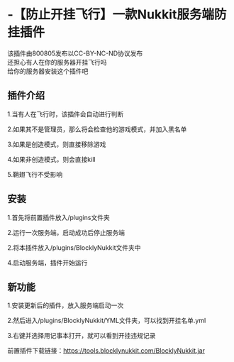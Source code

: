# -【防止开挂飞行】一款Nukkit服务端防挂插件  
该插件由800805发布以CC-BY-NC-ND协议发布    
还担心有人在你的服务器开挂飞行吗    
给你的服务器安装这个插件吧    

## 插件介绍

1.当有人在飞行时，该插件会自动进行判断

2.如果其不是管理员，那么将会检查他的游戏模式，并加入黑名单

3.如果是创造模式，则直接移除游戏

4.如果非创造模式，则会直接kill

5.鞘翅飞行不受影响

## 安装

1.首先将前置插件放入/plugins文件夹

2.运行一次服务端，启动成功后停止服务端

2.将本插件放入/plugins/BlocklyNukkit文件夹中

4.启动服务端，插件开始运行

## 新功能

1.安装更新后的插件，放入服务端启动一次

2.然后进入/plugins/BlocklyNukkit/YML文件夹，可以找到开挂名单.yml

3.右键并选择用记事本打开，就可以看到开挂违规记录

前置插件下载链接：https://tools.blocklynukkit.com/BlocklyNukkit.jar
